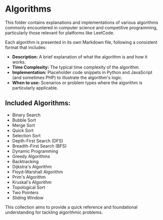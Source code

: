 # Algorithms

This folder contains explanations and implementations of various algorithms commonly encountered in computer science and competitive programming, particularly those relevant for platforms like LeetCode.

Each algorithm is presented in its own Markdown file, following a consistent format that includes:

-   **Description:** A brief explanation of what the algorithm is and how it works.
-   **Time Complexity:** The typical time complexity of the algorithm.
-   **Implementation:** Placeholder code snippets in Python and JavaScript (and sometimes PHP) to illustrate the algorithm's logic.
-   **When to use:** Scenarios or problem types where the algorithm is particularly applicable.

## Included Algorithms:

-   Binary Search
-   Bubble Sort
-   Merge Sort
-   Quick Sort
-   Selection Sort
-   Depth-First Search (DFS)
-   Breadth-First Search (BFS)
-   Dynamic Programming
-   Greedy Algorithms
-   Backtracking
-   Dijkstra's Algorithm
-   Floyd-Warshall Algorithm
-   Prim's Algorithm
-   Kruskal's Algorithm
-   Topological Sort
-   Two Pointers
-   Sliding Window

This collection aims to provide a quick reference and foundational understanding for tackling algorithmic problems.